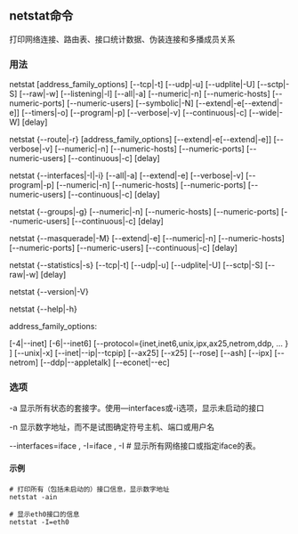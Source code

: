 ## netstat命令

打印网络连接、路由表、接口统计数据、伪装连接和多播成员关系

### 用法

netstat  [address_family_options]  [--tcp|-t]  [--udp|-u]  [--udplite|-U] [--sctp|-S] [--raw|-w] [--listening|-l] [--all|-a] [--numeric|-n] [--numeric-hosts] [--numeric-ports] [--numeric-users] [--symbolic|-N] [--extend|-e[--extend|-e]] [--timers|-o] [--program|-p]  [--verbose|-v]  [--continuous|-c]  [--wide|-W] [delay]

netstat {--route|-r} [address_family_options] [--extend|-e[--extend|-e]] [--verbose|-v] [--numeric|-n] [--numeric-hosts] [--numeric-ports] [--numeric-users]  [--continuous|-c] [delay]

netstat {--interfaces|-I|-i} [--all|-a] [--extend|-e] [--verbose|-v]  [--program|-p]  [--numeric|-n]  [--numeric-hosts]  [--numeric-ports]  [--numeric-users]    [--continuous|-c] [delay]

netstat {--groups|-g} [--numeric|-n] [--numeric-hosts] [--numeric-ports] [--numeric-users] [--continuous|-c] [delay]

netstat {--masquerade|-M} [--extend|-e] [--numeric|-n] [--numeric-hosts] [--numeric-ports] [--numeric-users] [--continuous|-c] [delay]

netstat {--statistics|-s} [--tcp|-t] [--udp|-u] [--udplite|-U] [--sctp|-S] [--raw|-w] [delay]

netstat {--version|-V}

netstat {--help|-h}

address_family_options:

 [-4|--inet]  [-6|--inet6]  [--protocol={inet,inet6,unix,ipx,ax25,netrom,ddp,  ...  }  ]  [--unix|-x]  [--inet|--ip|--tcpip] [--ax25] [--x25] [--rose] [--ash]    [--ipx] [--netrom] [--ddp|--appletalk] [--econet|--ec]

### 选项

-a  显示所有状态的套接字。使用—interfaces或-i选项，显示未启动的接口

-n  显示数字地址，而不是试图确定符号主机、端口或用户名

--interfaces=iface , -I=iface , -I  # 显示所有网络接口或指定iface的表。

#### 示例
```shell
# 打印所有（包括未启动的）接口信息，显示数字地址
netstat -ain

# 显示eth0接口的信息
netstat -I=eth0
```
